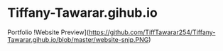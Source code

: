 # Tiffany-Tawarar.gihub.io
Portfolio
 !Website Preview](https://github.com/TiffTawarar254/Tiffany-Tawarar.gihub.io/blob/master/website-snip.PNG)
